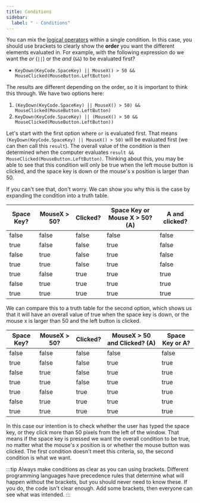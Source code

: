 ```yaml
---
title: Conditions
sidebar:
  label: " - Conditions"
---
```


You can mix the [logical operators](/book/part-1-instructions/3-control-flow/1-concepts/01-2-logic-operators) within a single condition. In this case, you should use brackets to clearly show the **order** you want the different elements evaluated in. For example, with the following expression do we want the *or* (`||`) or the *and* (`&&`) to be evaluated first?

- `KeyDown(KeyCode.SpaceKey) || MouseX() > 50 && MouseClicked(MouseButton.LeftButton)`

The results are different depending on the order, so it is important to think this through.
We have two options here:

1. `(KeyDown(KeyCode.SpaceKey) || MouseX() > 50) && MouseClicked(MouseButton.LeftButton)`
2. `KeyDown(KeyCode.SpaceKey) || (MouseX() > 50 && MouseClicked(MouseButton.LeftButton))`

Let's start with the first option where `or` is evaluated first. That means `(KeyDown(KeyCode.SpaceKey) || MouseX() > 50)` will be evaluated first (we can then call this `result`). The overall value of the condition is then determined when the computer evaluates `result && MouseClicked(MouseButton.LeftButton)`. Thinking about this, you may be able to see that this condition will only be true when the left mouse button is clicked, and the space key is down or the mouse's x position is larger than 50.

If you can't see that, don't worry.
We can show you why this is the case by expanding the condition into a truth table.

| Space Key? | MouseX > 50? | Clicked? | Space Key or Mouse X > 50? (A) | A and clicked? |
| --- | --- | --- | --- | --- |
| false | false | false | false | false |
| true | false | false | true | false |
| false | true | false | true | false |
| true | true | false | true | false |
| true | false | true | true | true |
| false | true | true | true | true |
| true | true | true | true | true |

We can compare this to a truth table for the second option, which shows us that it will have an overall value of true when the space key is down, or the mouse x is larger than 50 and the left button is clicked.

| Space Key? | MouseX > 50? | Clicked? | MouseX > 50 and Clicked? (A) | Space Key or A? |
| --- | --- | --- | --- | --- |
| false | false | false | false | false |
| true | false | false | true | true |
| false | true | false | true | true |
| true | true | false | true | true |
| true | false | true | true | true |
| false | true | true | true | true |
| true | true | true | true | true |

In this case our intention is to check whether the user has typed the space key, or they click more than 50 pixels from the left of the window.
That means if the space key is pressed we want the overall condition to be true, no matter what the mouse's x position is or whether the mouse button was clicked.
The first condition doesn't meet this criteria, so, the second condition is what we want.

:::tip
Always make conditions as clear as you can using brackets. Different programming languages have precedence rules that determine what will happen without the brackets, but you should never need to know these. If you do, the code isn't clear enough. Add some brackets, then everyone can see what was intended.
:::
